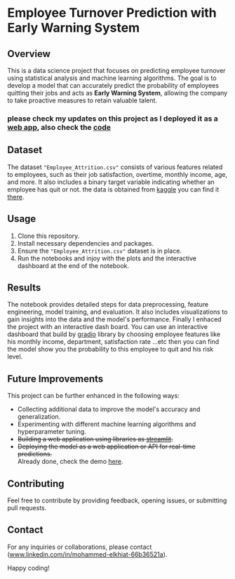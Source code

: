 # Employee Turnover Prediction with Early Warning System
## Overview

This is a data science project that focuses on predicting employee turnover using statistical analysis and machine learning algorithms. The goal is to develop a model that can accurately predict the probability of employees quitting their jobs and acts as **Early Warning System**, allowing the company to take proactive measures to retain valuable talent.

### please check my updates on this project as I deployed it as a [web app](https://retainradar-fafvmavjduenrv58dfnrtk.streamlit.app/), also check the [code](https://github.com/Elkhiat15/RetainRadar)  

## Dataset

The dataset `"Employee_Attrition.csv"` consists of various features related to employees, such as their job satisfaction, overtime, monthly income, age, and more. It also includes a binary target variable indicating whether an employee has quit or not.
the data is obtained from [kaggle](https://www.kaggle.com/) you can find it [there](https://www.kaggle.com/datasets/pavansubhasht/ibm-hr-analytics-attrition-dataset).


## Usage

1. Clone this repository.
2. Install necessary dependencies and packages.
3. Ensure the `"Employee_Attrition.csv"` dataset is in place.
4. Run the notebooks and injoy with the plots and the interactive dashboard at the end of the notebook.

## Results

The notebook provides detailed steps for data preprocessing, feature engineering, model training, and evaluation. It also includes visualizations to gain insights into the data and the model's performance.
Finally I enhaced the project with an interactive dash board.
You can use an interactive dashboard that build by [gradio](https://www.gradio.app/) library by choosing employee features like his monthly income, department, satisfaction rate ...etc then you can find the model show you the probability to this employee to quit and his risk level.


## Future Improvements

This project can be further enhanced in the following ways:

- Collecting additional data to improve the model's accuracy and generalization.
- Experimenting with different machine learning algorithms and hyperparameter tuning.
- ~~Building a web application using libraries as [streamlit](https://streamlit.io/).~~
- ~~Deploying the model as a web application or API for real-time predictions.~~   
  Already done, check the demo [here](https://retainradar-fafvmavjduenrv58dfnrtk.streamlit.app/). 
  
## Contributing

Feel free to contribute by providing feedback, opening issues, or submitting pull requests.

## Contact

For any inquiries or collaborations, please contact (www.linkedin.com/in/mohammed-elkhiat-66b36521a).

Happy coding!
